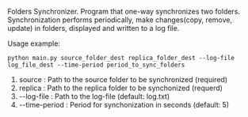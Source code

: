 Folders Synchronizer.
Program that one-way synchronizes two folders.
Synchronization performs periodically, make changes(copy, remove, update) in folders, displayed and written to a log file.


Usage example:

	python main.py source_folder_dest replica_folder_dest --log-file log_file_dest --time-period period_to_sync_folders

1) source : Path to the source folder to be synchronized (required)
2) replica : Path to the replica folder to be synchonized (requerd)
3) --log-file : Path to the log-file (default: log.txt)
4) --time-period : Period for synchonization in seconds (default: 5)
